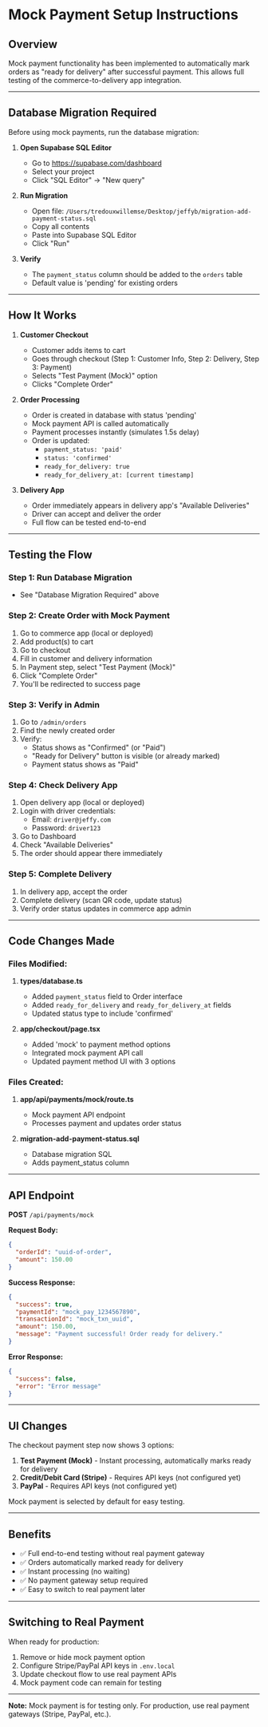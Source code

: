 # Mock Payment Setup Instructions

## Overview
Mock payment functionality has been implemented to automatically mark orders as "ready for delivery" after successful payment. This allows full testing of the commerce-to-delivery app integration.

---

## Database Migration Required

Before using mock payments, run the database migration:

1. **Open Supabase SQL Editor**
   - Go to https://supabase.com/dashboard
   - Select your project
   - Click "SQL Editor" → "New query"

2. **Run Migration**
   - Open file: `/Users/tredouxwillemse/Desktop/jeffyb/migration-add-payment-status.sql`
   - Copy all contents
   - Paste into Supabase SQL Editor
   - Click "Run"

3. **Verify**
   - The `payment_status` column should be added to the `orders` table
   - Default value is 'pending' for existing orders

---

## How It Works

1. **Customer Checkout**
   - Customer adds items to cart
   - Goes through checkout (Step 1: Customer Info, Step 2: Delivery, Step 3: Payment)
   - Selects "Test Payment (Mock)" option
   - Clicks "Complete Order"

2. **Order Processing**
   - Order is created in database with status 'pending'
   - Mock payment API is called automatically
   - Payment processes instantly (simulates 1.5s delay)
   - Order is updated:
     - `payment_status: 'paid'`
     - `status: 'confirmed'`
     - `ready_for_delivery: true`
     - `ready_for_delivery_at: [current timestamp]`

3. **Delivery App**
   - Order immediately appears in delivery app's "Available Deliveries"
   - Driver can accept and deliver the order
   - Full flow can be tested end-to-end

---

## Testing the Flow

### Step 1: Run Database Migration
- See "Database Migration Required" above

### Step 2: Create Order with Mock Payment
1. Go to commerce app (local or deployed)
2. Add product(s) to cart
3. Go to checkout
4. Fill in customer and delivery information
5. In Payment step, select "Test Payment (Mock)"
6. Click "Complete Order"
7. You'll be redirected to success page

### Step 3: Verify in Admin
1. Go to `/admin/orders`
2. Find the newly created order
3. Verify:
   - Status shows as "Confirmed" (or "Paid")
   - "Ready for Delivery" button is visible (or already marked)
   - Payment status shows as "Paid"

### Step 4: Check Delivery App
1. Open delivery app (local or deployed)
2. Login with driver credentials:
   - Email: `driver@jeffy.com`
   - Password: `driver123`
3. Go to Dashboard
4. Check "Available Deliveries"
5. The order should appear there immediately

### Step 5: Complete Delivery
1. In delivery app, accept the order
2. Complete delivery (scan QR code, update status)
3. Verify order status updates in commerce app admin

---

## Code Changes Made

### Files Modified:
1. **types/database.ts**
   - Added `payment_status` field to Order interface
   - Added `ready_for_delivery` and `ready_for_delivery_at` fields
   - Updated status type to include 'confirmed'

2. **app/checkout/page.tsx**
   - Added 'mock' to payment method options
   - Integrated mock payment API call
   - Updated payment method UI with 3 options

### Files Created:
1. **app/api/payments/mock/route.ts**
   - Mock payment API endpoint
   - Processes payment and updates order status

2. **migration-add-payment-status.sql**
   - Database migration SQL
   - Adds payment_status column

---

## API Endpoint

**POST** `/api/payments/mock`

**Request Body:**
```json
{
  "orderId": "uuid-of-order",
  "amount": 150.00
}
```

**Success Response:**
```json
{
  "success": true,
  "paymentId": "mock_pay_1234567890",
  "transactionId": "mock_txn_uuid",
  "amount": 150.00,
  "message": "Payment successful! Order ready for delivery."
}
```

**Error Response:**
```json
{
  "success": false,
  "error": "Error message"
}
```

---

## UI Changes

The checkout payment step now shows 3 options:
1. **Test Payment (Mock)** - Instant processing, automatically marks ready for delivery
2. **Credit/Debit Card (Stripe)** - Requires API keys (not configured yet)
3. **PayPal** - Requires API keys (not configured yet)

Mock payment is selected by default for easy testing.

---

## Benefits

- ✅ Full end-to-end testing without real payment gateway
- ✅ Orders automatically marked ready for delivery
- ✅ Instant processing (no waiting)
- ✅ No payment gateway setup required
- ✅ Easy to switch to real payment later

---

## Switching to Real Payment

When ready for production:
1. Remove or hide mock payment option
2. Configure Stripe/PayPal API keys in `.env.local`
3. Update checkout flow to use real payment APIs
4. Mock payment code can remain for testing

---

**Note:** Mock payment is for testing only. For production, use real payment gateways (Stripe, PayPal, etc.).

